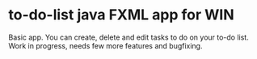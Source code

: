 # to-do-list java FXML app for WIN
Basic app.
You can create, delete and edit tasks to do on your to-do list.
Work in progress, needs few more features and bugfixing.

